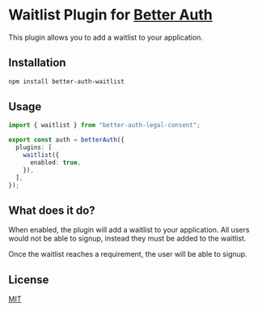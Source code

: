# Waitlist Plugin for [Better Auth](https://github.com/better-auth/better-auth)

This plugin allows you to add a waitlist to your application.

## Installation

```bash
npm install better-auth-waitlist
```

## Usage

```ts
import { waitlist } from "better-auth-legal-consent";

export const auth = betterAuth({
  plugins: [
    waitlist({
      enabled: true,
    }),
  ],
});
```

## What does it do?

When enabled, the plugin will add a waitlist to your application.
All users would not be able to signup, instead they must be added to the waitlist.

Once the waitlist reaches a requirement, the user will be able to signup.

## License

[MIT](LICENSE)
